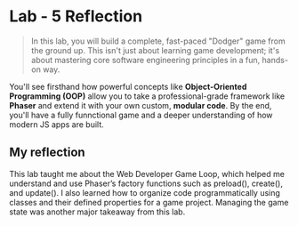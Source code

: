 # Lab - 5 Reflection
> In this lab, you will build a complete, fast-paced "Dodger" game from the ground up. This isn't just about 
learning game development; it's about mastering core software engineering principles in a fun, hands-on 
way. 
 
You'll see firsthand how powerful concepts like **Object-Oriented Programming (OOP)** allow you to take a 
professional-grade framework like **Phaser** and extend it with your own custom, **modular code**. By the end, 
you'll have a fully funnctional game and a deeper understanding of how modern JS apps are built.
## My reflection
This lab taught me about the Web Developer Game Loop, which helped me understand and use Phaser’s factory functions such as preload(), create(), and update(). I also learned how to organize code programmatically using classes and their defined properties for a game project. Managing the game state was another major takeaway from this lab.